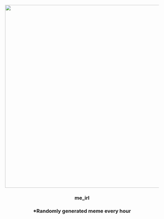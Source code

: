 <p align="center">
        <img src="https://i.redd.it/rk5g4rcjh7991.jpg" width="600" height="600">
        </p>
        <h3 align="center">me_irl</h3>
        <h3 align="center">*Randomly generated meme every hour</h3>
    